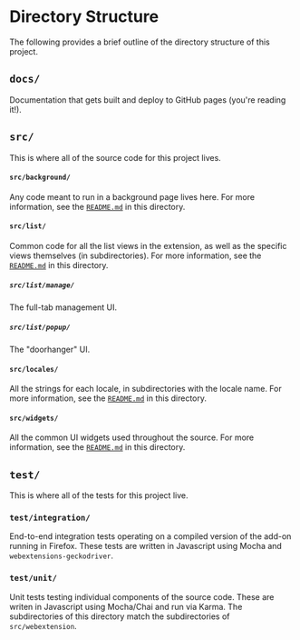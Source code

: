 # Directory Structure

The following provides a brief outline of the directory structure of this project.

## `docs/`

Documentation that gets built and deploy to GitHub pages (you're reading it!).

## `src/`

This is where all of the source code for this project lives.

#### `src/background/`

Any code meant to run in a background page lives here. For more information, see the [`README.md`][background-readme] in this directory.

#### `src/list/`

Common code for all the list views in the extension, as well as the specific views themselves (in subdirectories). For more information, see the [`README.md`][list-readme] in this directory.

##### `src/list/manage/`

The full-tab management UI.

##### `src/list/popup/`

The "doorhanger" UI.

#### `src/locales/`

All the strings for each locale, in subdirectories with the locale name. For more information, see the [`README.md`][locales-readme] in this directory.

#### `src/widgets/`

All the common UI widgets used throughout the source. For more information, see the [`README.md`][widgets-readme] in this directory.

## `test/`

This is where all of the tests for this project live.

### `test/integration/`

End-to-end integration tests operating on a compiled version of the add-on running in Firefox. These tests are written in Javascript using Mocha and `webextensions-geckodriver`.

### `test/unit/`

Unit tests testing individual components of the source code. These are writen in Javascript using Mocha/Chai and run via Karma. The subdirectories of this directory match the subdirectories of `src/webextension`.

[background-readme]: https://github.com/mozilla-lockwise/lockwise-addon/blob/master/src/background/README.md
[list-readme]: https://github.com/mozilla-lockwise/lockwise-addon/blob/master/src/list/README.md
[locales-readme]: https://github.com/mozilla-lockwise/lockwise-addon/blob/master/src/locales/README.md
[widgets-readme]: https://github.com/mozilla-lockwise/lockwise-addon/blob/master/src/widgets/README.md
